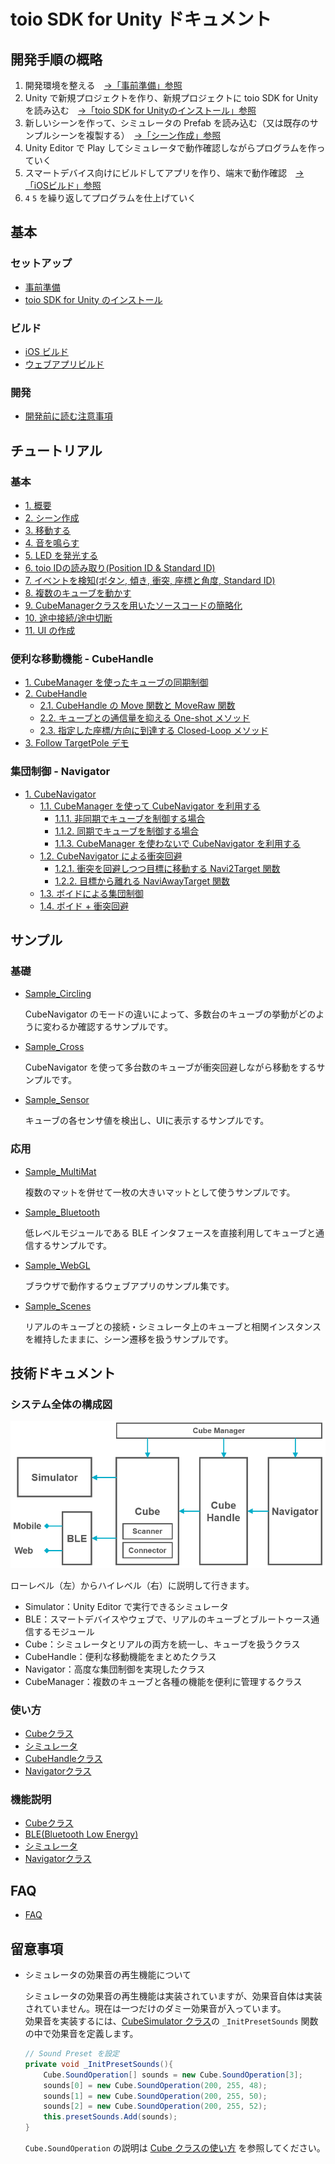 # toio SDK for Unity ドキュメント

## 開発手順の概略

1. 開発環境を整える　[→「事前準備」参照](preparation.md)
1. Unity で新規プロジェクトを作り、新規プロジェクトに toio SDK for Unity を読み込む　[→「toio SDK for Unityのインストール」参照](download_sdk.md)
1. 新しいシーンを作って、シミュレータの Prefab を読み込む（又は既存のサンプルシーンを複製する）　[→「シーン作成」参照](tutorials_basic.md#2-シーン作成)
1. Unity Editor で Play してシミュレータで動作確認しながらプログラムを作っていく
1. スマートデバイス向けにビルドしてアプリを作り、端末で動作確認　[→「iOSビルド」参照](build_ios.md)
1. `4` `5` を繰り返してプログラムを仕上げていく

## 基本

### セットアップ
- [事前準備](preparation.md)
- [toio SDK for Unity のインストール](download_sdk.md)

### ビルド
- [iOS ビルド](build_ios.md)
- [ウェブアプリビルド](build_web.md)

### 開発
- [開発前に読む注意事項](development_basics.md)

## チュートリアル

### 基本

- [1. 概要](tutorials_basic.md#1-概要)
- [2. シーン作成](tutorials_basic.md#2-シーン作成)
- [3. 移動する](tutorials_basic.md#3-移動する)
- [4. 音を鳴らす](tutorials_basic.md#4-音を鳴らす)
- [5. LED を発光する](tutorials_basic.md#5-LED-を発光する)
- [6. toio IDの読み取り(Position ID & Standard ID)](tutorials_basic.md#6-toio-IDの読み取りPosition-ID--Standard-ID)
- [7. イベントを検知(ボタン, 傾き, 衝突, 座標と角度, Standard ID)](tutorials_basic.md#7-イベントを検知ボタン-傾き-衝突-座標と角度-Standard-ID)
- [8. 複数のキューブを動かす](tutorials_basic.md#8-複数のキューブを動かす)
- [9. CubeManagerクラスを用いたソースコードの簡略化](tutorials_basic.md#9-cubemanagerクラスを用いたソースコードの簡略化)
- [10. 途中接続/途中切断](tutorials_basic.md#10-途中接続--途中切断)
- [11. UI の作成](tutorials_UI.md)

### 便利な移動機能 - CubeHandle

- [1. CubeManager を使ったキューブの同期制御](tutorials_cubehandle.md#1-CubeManager-を使ったキューブの同期制御)
- [2. CubeHandle](tutorials_cubehandle.md#2-CubeHandle)
  - [2.1. CubeHandle の Move 関数と MoveRaw 関数](tutorials_cubehandle.md#21-CubeHandle-の-Move-関数と-MoveRaw-関数)
  - [2.2. キューブとの通信量を抑える One-shot メソッド](tutorials_cubehandle.md#22-キューブとの通信量を抑える-One-shot-メソッド)
  - [2.3. 指定した座標/方向に到達する Closed-Loop メソッド](tutorials_cubehandle.md#23-指定した座標方向に到達する-Closed-Loop-メソッド)
- [3. Follow TargetPole デモ](tutorials_cubehandle.md#3-Follow-TargetPole-デモ)

### 集団制御 - Navigator

- [1. CubeNavigator](tutorials_navigator.md#1-CubeNavigator)
  - [1.1. CubeManager を使って CubeNavigator を利用する](tutorials_navigator.md#11-CubeManager-を使って-CubeNavigator-を利用する)
    - [1.1.1. 非同期でキューブを制御する場合](tutorials_navigator.md#111-非同期でキューブを制御する場合)
    - [1.1.2. 同期でキューブを制御する場合](tutorials_navigator.md#112-同期でキューブを制御する場合)
    - [1.1.3. CubeManager を使わないで CubeNavigator を利用する](tutorials_navigator.md#113-CubeManager-を使わないで-CubeNavigator-を利用する)
  - [1.2. CubeNavigator による衝突回避](tutorials_navigator.md#12-CubeNavigator-による衝突回避)
    - [1.2.1. 衝突を回避しつつ目標に移動する Navi2Target 関数](tutorials_navigator.md#121-衝突を回避しつつ目標に移動する-Navi2Target-関数)
    - [1.2.2. 目標から離れる NaviAwayTarget 関数](tutorials_navigator.md#122-目標から離れる-NaviAwayTarget-関数)
  - [1.3. ボイドによる集団制御](tutorials_navigator.md#13-ボイドによる集団制御)
  - [1.4. ボイド + 衝突回避](tutorials_navigator.md#14-ボイド--衝突回避)

## サンプル

### 基礎

- [Sample_Circling](../toio-sdk-unity/Assets/toio-sdk/Samples/Sample_Circling/)

  CubeNavigator のモードの違いによって、多数台のキューブの挙動がどのように変わるか確認するサンプルです。

- [Sample_Cross](../toio-sdk-unity/Assets/toio-sdk/Samples/Sample_Cross/)

  CubeNavigator を使って多台数のキューブが衝突回避しながら移動をするサンプルです。

- [Sample_Sensor](../toio-sdk-unity/Assets/toio-sdk/Samples/Sample_Sensor/)

  キューブの各センサ値を検出し、UIに表示するサンプルです。

### 応用

- [Sample_MultiMat](../toio-sdk-unity/Assets/toio-sdk/Samples/Sample_MultiMat/)

  複数のマットを併せて一枚の大きいマットとして使うサンプルです。

- [Sample_Bluetooth](../toio-sdk-unity/Assets/toio-sdk/Samples/Sample_Bluetooth/)

  低レベルモジュールである BLE インタフェースを直接利用してキューブと通信するサンプルです。

- [Sample_WebGL](../toio-sdk-unity/Assets/toio-sdk/Samples/Sample_WebGL/)

  ブラウザで動作するウェブアプリのサンプル集です。

- [Sample_Scenes](../toio-sdk-unity/Assets/toio-sdk/Samples/Sample_Scenes/)

  リアルのキューブとの接続・シミュレータ上のキューブと相関インスタンスを維持したままに、シーン遷移を扱うサンプルです。

## 技術ドキュメント

### システム全体の構成図

<p align="center">
<img src="./res/main/arch.png" width=550></img>
</p>

ローレベル（左）からハイレベル（右）に説明して行きます。
- Simulator：Unity Editor で実行できるシミュレータ
- BLE：スマートデバイスやウェブで、リアルのキューブとブルートゥース通信するモジュール
- Cube：シミュレータとリアルの両方を統一し、キューブを扱うクラス
- CubeHandle：便利な移動機能をまとめたクラス
- Navigator：高度な集団制御を実現したクラス
- CubeManager：複数のキューブと各種の機能を便利に管理するクラス

### 使い方

- [Cubeクラス](usage_cube.md)
- [シミュレータ](usage_simulator.md)
- [CubeHandleクラス](usage_cubehandle.md)
- [Navigatorクラス](usage_navigator.md)

### 機能説明

- [Cubeクラス](sys_cube.md)
- [BLE(Bluetooth Low Energy)](sys_ble.md)
- [シミュレータ](sys_simulator.md)
- [Navigatorクラス](sys_navigator.md)

## FAQ

- [FAQ](FAQ.md)

## 留意事項

- シミュレータの効果音の再生機能について  

    シミュレータの効果音の再生機能は実装されていますが、効果音自体は実装されていません。現在は一つだけのダミー効果音が入っています。  
    効果音を実装するには、[CubeSimulator クラス](../toio-sdk-unity/Assets/toio-sdk/Scripts/Simulator/CubeSimulator.cs)の `_InitPresetSounds` 関数の中で効果音を定義します。  
    ```c#
    // Sound Preset を設定
    private void _InitPresetSounds(){
        Cube.SoundOperation[] sounds = new Cube.SoundOperation[3];
        sounds[0] = new Cube.SoundOperation(200, 255, 48);
        sounds[1] = new Cube.SoundOperation(200, 255, 50);
        sounds[2] = new Cube.SoundOperation(200, 255, 52);
        this.presetSounds.Add(sounds);
    }
    ```
    `Cube.SoundOperation` の説明は [Cube クラスの使い方](usage_cube.md#playsound) を参照してください。
